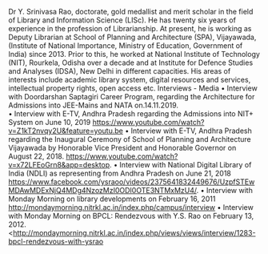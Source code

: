 Dr Y. Srinivasa Rao, doctorate, gold medallist and merit scholar in the field of Library and Information Science (LISc). He has twenty six years of experience in the profession of Librarianship. At present, he is working as Deputy Librarian at School of Planning and Architecture (SPA), Vijayawada, (Institute of National Importance, Ministry of Education, Government of India) since 2013. Prior to this, he worked at National Institute of Technology (NIT), Rourkela, Odisha over a decade and at Institute for Defence Studies and Analyses (IDSA), New Delhi in different capacities. His areas of interests include academic library system, digital resources and services, intellectual property rights, open access etc. Interviews - Media
•	Interview with Doordarshan Saptagiri Career Program, regarding the Architecture for Admissions into JEE-Mains and NATA on.14.11.2019.  
•	Interview with E-TV, Andhra Pradesh regarding the Admissions into NIT+ System on June 10, 2019 <https://www.youtube.com/watch?v=Z1kT2nvqy2U&feature=youtu.be>
•	Interview with E-TV, Andhra Pradesh regarding the Inaugural Ceremony of School of Planning and Architecture Vijayawada by Honorable Vice President and Honorable Governor on August 22, 2018. <https://www.youtube.com/watch?v=x72LFEoGrn8&app=desktop>.
•	Interview with National Digital Library of India (NDLI) as representing from Andhra Pradesh on June 21, 2018 <https://www.facebook.com/ysraoo/videos/2375641832449676/UzpfSTEwMDAwMDExNjQ4MDg4NzozMzI0ODI0OTE3NTMxMzU4/>.
•	Interview with Monday Morning on library developments  on February 16, 2011       <http://mondaymorning.nitrkl.ac.in/index.php/campus/interview>
•	Interview with Monday Morning on BPCL: Rendezvous with Y.S. Rao on February 13, 2012.  <http://mondaymorning.nitrkl.ac.in/index.php/views/views/interview/1283-bpcl-rendezvous-with-ysrao
